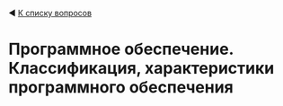 ◀ [К списку вопросов](../README.md)

# Программное обеспечение. Классификация, характеристики программного обеспечения